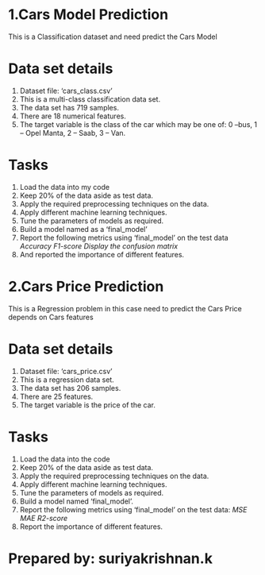 # 1.Cars Model Prediction
This is a Classification dataset and need predict the Cars Model
# Data set details
1. Dataset file: ‘cars_class.csv’
2. This is a multi-class classification data set.
3. The data set has 719 samples.
4. There are 18 numerical features.
5. The target variable is the class of the car which may be one of: 0 –bus, 1 – Opel Manta, 2 – Saab, 3 – Van.
# Tasks
1. Load the data into my code 
2. Keep 20% of the data aside as test data.
3. Apply the required preprocessing techniques on the data.
4. Apply different machine learning techniques.
5. Tune the parameters of models as required.
6. Build a model named as a ‘final_model’
7. Report the following metrics using ‘final_model’ on the test data
   *Accuracy*
   *F1-score*
   *Display the confusion matrix*
9. And reported the importance of different features.

# 2.Cars Price Prediction
This is a Regression problem in this case need to predict the Cars Price depends on Cars features
# Data set details
1. Dataset file: ‘cars_price.csv’
2. This is a regression data set.
2. The data set has 206 samples.
3. There are 25 features.
4. The target variable is the price of the car.
# Tasks
1. Load the data into the code
2. Keep 20% of the data aside as test data.
3. Apply the required preprocessing techniques on the data.
4. Apply different machine learning techniques.
5. Tune the parameters of models as required.
6. Build a model named ‘final_model’.
7. Report the following metrics using ‘final_model’ on the test data:
   *MSE*
   *MAE*
   *R2-score*
8. Report the importance of different features.

# Prepared by: suriyakrishnan.k 

